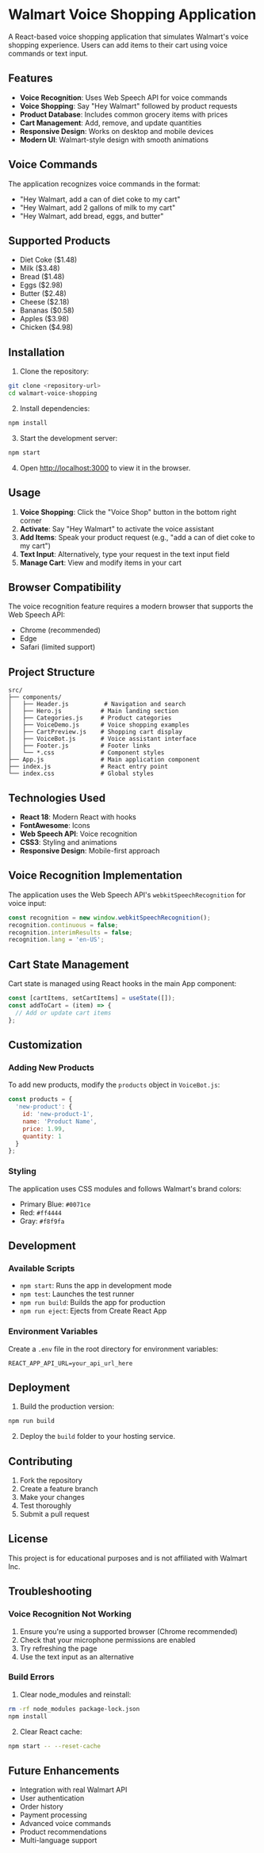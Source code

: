 # Walmart Voice Shopping Application

A React-based voice shopping application that simulates Walmart's voice shopping experience. Users can add items to their cart using voice commands or text input.

## Features

- **Voice Recognition**: Uses Web Speech API for voice commands
- **Voice Shopping**: Say "Hey Walmart" followed by product requests
- **Product Database**: Includes common grocery items with prices
- **Cart Management**: Add, remove, and update quantities
- **Responsive Design**: Works on desktop and mobile devices
- **Modern UI**: Walmart-style design with smooth animations

## Voice Commands

The application recognizes voice commands in the format:
- "Hey Walmart, add a can of diet coke to my cart"
- "Hey Walmart, add 2 gallons of milk to my cart"
- "Hey Walmart, add bread, eggs, and butter"

## Supported Products

- Diet Coke ($1.48)
- Milk ($3.48)
- Bread ($1.48)
- Eggs ($2.98)
- Butter ($2.48)
- Cheese ($2.18)
- Bananas ($0.58)
- Apples ($3.98)
- Chicken ($4.98)

## Installation

1. Clone the repository:
```bash
git clone <repository-url>
cd walmart-voice-shopping
```

2. Install dependencies:
```bash
npm install
```

3. Start the development server:
```bash
npm start
```

4. Open [http://localhost:3000](http://localhost:3000) to view it in the browser.

## Usage

1. **Voice Shopping**: Click the "Voice Shop" button in the bottom right corner
2. **Activate**: Say "Hey Walmart" to activate the voice assistant
3. **Add Items**: Speak your product request (e.g., "add a can of diet coke to my cart")
4. **Text Input**: Alternatively, type your request in the text input field
5. **Manage Cart**: View and modify items in your cart

## Browser Compatibility

The voice recognition feature requires a modern browser that supports the Web Speech API:
- Chrome (recommended)
- Edge
- Safari (limited support)

## Project Structure

```
src/
├── components/
│   ├── Header.js          # Navigation and search
│   ├── Hero.js           # Main landing section
│   ├── Categories.js     # Product categories
│   ├── VoiceDemo.js      # Voice shopping examples
│   ├── CartPreview.js    # Shopping cart display
│   ├── VoiceBot.js       # Voice assistant interface
│   ├── Footer.js         # Footer links
│   └── *.css             # Component styles
├── App.js                # Main application component
├── index.js              # React entry point
└── index.css             # Global styles
```

## Technologies Used

- **React 18**: Modern React with hooks
- **FontAwesome**: Icons
- **Web Speech API**: Voice recognition
- **CSS3**: Styling and animations
- **Responsive Design**: Mobile-first approach

## Voice Recognition Implementation

The application uses the Web Speech API's `webkitSpeechRecognition` for voice input:

```javascript
const recognition = new window.webkitSpeechRecognition();
recognition.continuous = false;
recognition.interimResults = false;
recognition.lang = 'en-US';
```

## Cart State Management

Cart state is managed using React hooks in the main App component:

```javascript
const [cartItems, setCartItems] = useState([]);
const addToCart = (item) => {
  // Add or update cart items
};
```

## Customization

### Adding New Products

To add new products, modify the `products` object in `VoiceBot.js`:

```javascript
const products = {
  'new-product': { 
    id: 'new-product-1', 
    name: 'Product Name', 
    price: 1.99, 
    quantity: 1 
  }
};
```

### Styling

The application uses CSS modules and follows Walmart's brand colors:
- Primary Blue: `#0071ce`
- Red: `#ff4444`
- Gray: `#f8f9fa`

## Development

### Available Scripts

- `npm start`: Runs the app in development mode
- `npm test`: Launches the test runner
- `npm run build`: Builds the app for production
- `npm run eject`: Ejects from Create React App

### Environment Variables

Create a `.env` file in the root directory for environment variables:

```
REACT_APP_API_URL=your_api_url_here
```

## Deployment

1. Build the production version:
```bash
npm run build
```

2. Deploy the `build` folder to your hosting service.

## Contributing

1. Fork the repository
2. Create a feature branch
3. Make your changes
4. Test thoroughly
5. Submit a pull request

## License

This project is for educational purposes and is not affiliated with Walmart Inc.

## Troubleshooting

### Voice Recognition Not Working

1. Ensure you're using a supported browser (Chrome recommended)
2. Check that your microphone permissions are enabled
3. Try refreshing the page
4. Use the text input as an alternative

### Build Errors

1. Clear node_modules and reinstall:
```bash
rm -rf node_modules package-lock.json
npm install
```

2. Clear React cache:
```bash
npm start -- --reset-cache
```

## Future Enhancements

- Integration with real Walmart API
- User authentication
- Order history
- Payment processing
- Advanced voice commands
- Product recommendations
- Multi-language support 